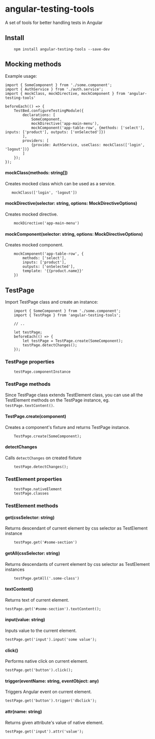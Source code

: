 # angular-testing-tools

A set of tools for better handling tests in Angular

## Install

        npm install angular-testing-tools --save-dev
        
## Mocking methods

Example usage:

    import { SomeComponent } from './some.component';      
    import { AuthService } from './auth.service';      
    import { mockClass, mockDirective, mockComponent } from 'angular-testing-tools'
    
    beforeEach(() => {
        TestBed.configureTestingModule({
            declarations: [
                SomeComponent,
                mockDirective('app-main-menu'),
                mockComponent('app-table-row', {methods: ['select'], inputs: ['product'], outputs: ['onSelected']})
            ],
            providers: [
                {provide: AuthService, useClass: mockClass(['login', 'logout'])}
            ]
        });
    });
        
#### mockClass(methods: string[])

Creates mocked class which can be used as a service.

       mockClass(['login', 'logout'])
                  
#### mockDirective(selector: string, options: MockDirectiveOptions)                  
        
Creates mocked directive.        
        
        mockDirective('app-main-menu')

#### mockComponent(selector: string, options: MockDirectiveOptions)

Creates mocked component.  

        mockComponent('app-table-row', {
            methods: ['select'], 
            inputs: ['product'], 
            outputs: ['onSelected'],
            template: '{{product.name}}'
        })

## TestPage
        
Import TestPage class and create an instance:
                              
        import { SomeComponent } from './some.component';                              
        import { TestPage } from 'angular-testing-tools';
        
        // ..
        
        let testPage;
        beforeEach(() => {
            let testPage = TestPage.create(SomeComponent);
            testPage.detectChanges();
        });
        
### TestPage properties

        testPage.componentInstance        
        
### TestPage methods
        
Since TestPage class extends TestElement class, you can use all the TestElement methods on the TestPage instance, eg.
`testPage.textContent()`.

#### TestPage.create(component)

Creates a component's fixture and returns TestPage instance.

        TestPage.create(SomeComponent);
         
#### detectChanges

Calls `detectChanges` on created fixture

        testPage.detectChanges();
                
### TestElement properties

        testPage.nativeElement
        testPage.classes   
        
### TestElement methods
        
#### get(cssSelector: string)
        
Returns descendant of current element by css selector as TestElement instance
        
        testPage.get('#some-section')
        
#### getAll(cssSelector: string)
        
Returns descendants of current element by css selector as TestElement instances
        
        testPage.getAll('.some-class')        
        
#### textContent()

Returns text of current element.
        
    testPage.get('#some-section').textContent();
    
#### input(value: string)    
                
Inputs value to the current element.
        
    testPage.get('input').input('some value');
    
#### click()
    
Performs native click on current element.
    
    testPage.get('button').click();
    
#### trigger(eventName: string, eventObject: any)

Triggers Angular event on current element.

    testPage.get('button').trigger('dbclick');
    
#### attr(name: string)
    
Returns given attribute's value of native element.
    
    testPage.get('input').attr('value');
